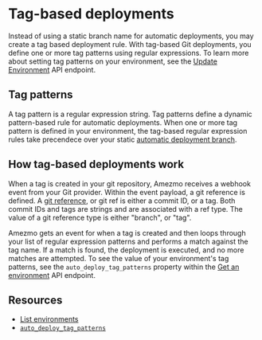 # Tag-based deployments

Instead of using a static branch name for automatic deployments, you may create a tag based deployment rule.
With tag-based Git deployments, you define one or more tag patterns using regular expressions. To learn more about setting tag patterns on your environment, 
see the [Update Environment](/docs/api/environments/update-environment) API endpoint.

## Tag patterns
A tag pattern is a regular expression string. Tag patterns define a dynamic pattern-based rule for automatic deployments.
When one or more tag pattern is defined in your environment, the tag-based regular expression rules take precendece over 
your static [automatic deployment branch](/docs/git/branches). 

## How tag-based deployments work
When a tag is created in your git repository,
Amezmo receives a webhook event from your Git provider. Within the event payload, a git reference is defined. 
A [git reference](https://git-scm.com/book/en/v2/Git-Internals-Git-References), or git ref is either a commit ID, or a tag. 
Both commit IDs and tags are strings and are associated with a ref type. The value of a git reference type is either "branch", or "tag".

Amezmo gets an event for when a tag is created and then loops through your list of regular expression patterns and performs a 
match against the tag name. If a match is found, the deployment is executed, and no more matches are attempted. To see the value of your environment's
tag patterns, see the `auto_deploy_tag_patterns` property within the [Get an environment](/docs/api/environments/get-environment) API endpoint.


## Resources
- [List environments](/docs/api/environments/list-environments)
- [`auto_deploy_tag_patterns`](/docs/api/environments/update-environment#parameters)